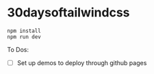 # 30daysoftailwindcss

```text
npm install
npm run dev
```

To Dos:

-   [ ] Set up demos to deploy through github pages
